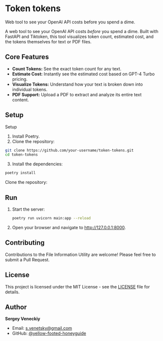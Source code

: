 # Token tokens
Web tool to see your OpenAI API costs before you spend a dime.

A web tool to see your OpenAI API costs *before* you spend a dime.
Built with FastAPI and Tiktoken, this tool visualizes token count, estimated cost, and the tokens themselves for text or PDF files.

## Core Features

*   **Count Tokens:** See the exact token count for any text.
*   **Estimate Cost:** Instantly see the estimated cost based on GPT-4 Turbo pricing.
*   **Visualize Tokens:** Understand how your text is broken down into individual tokens.
*   **PDF Support:** Upload a PDF to extract and analyze its entire text content.

## Setup

Setup
1. Install Poetry.
2. Clone the repository:
```bash
git clone https://github.com/your-username/token-tokens.git
cd token-tokens
```
3. Install the dependencies:
```bash
poetry install
```

Clone the repository:

## Run

1.  Start the server:
    ```bash
    poetry run uvicorn main:app --reload
    ```
2.  Open your browser and navigate to http://127.0.0.1:8000.

## Contributing

Contributions to the File Information Utility are welcome! Please feel free to submit a Pull Request.


## License

This project is licensed under the MIT License - see the [LICENSE](LICENSE) file for details.


## Author

**Sergey Veneckiy**
- Email: s.venetsky@gmail.com
- GitHub: [@yellow-footed-honeyguide](https://github.com/yellow-footed-honeyguide)
